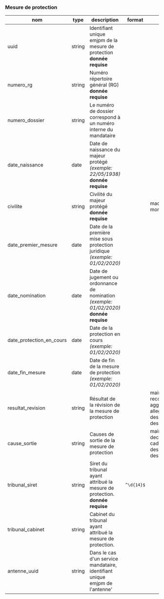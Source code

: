 ### Mesure de protection

|nom|type|description|format|enum|
|-|-|-|-|-|
|uuid|string|Identifiant unique emjpm de la mesure de protection<br>**donnée requise**|||
|numero_rg|string|Numéro répertoire général (RG)<br>**donnée requise**|||
|numero_dossier|string| Le numéro de dossier correspond à un numéro interne du mandataire|||
|date_naissance|date|Date de naissance du majeur protégé *(exemple: 22/05/1938)*<br>**donnée requise**|||
|civilite|string|Civilité du majeur protégé<br>**donnée requise**||madame<br>monsieur|
|date_premier_mesure|date|Date de la première mise sous protection juridique *(exemple: 01/02/2020)*|||
|date_nomination|date|Date de jugement ou ordonnance de nomination *(exemple: 01/02/2020)*<br>**donnée requise**|||
|date_protection_en_cours|date|Date de la protection en cours *(exemple: 01/02/2020)*|||
|date_fin_mesure|date|Date de fin de la mesure de protection *(exemple: 01/02/2020)*|||
|resultat_revision|string|Résultat de la révision de la mesure de protection||mainlevee<br>reconduction<br>aggravation<br>allegement<br>dessaisissement_famille<br>dessaisissement_autre_mjpm|
|cause_sortie|string|Causes de sortie de la mesure de protection||mainlevee<br>deces<br>caducite<br>dessaisissement_famille<br>dessaisissement_autre_mjpm|
|tribunal_siret|string|Siret du tribunal ayant attribué la mesure de protection.<br>**donnée requise**|`^\d{14}$`||
|tribunal_cabinet|string|Cabinet du tribunal ayant attribué la mesure de protection.|||
|antenne_uuid|string|Dans le cas d'un service mandataire, identifiant unique emjpm de l'antenne'|||
